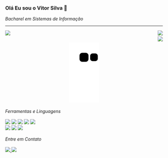 ### Olá Eu sou o Vitor Silva 👋

<i>Bacharel em Sistemas de Informação</i>



<hr />

<div>
  <img align="left" src="https://github.com/micaellimedeiros/micaellimedeiros/blob/master/image/computer-illustration.png">
</div>

<div>
  <div align="right">
    <img src="https://github-readme-stats.vercel.app/api/top-langs/?username=VitorSilvaTI&layout=compact&theme=tokyonight">
  </div>
  <div align="right">
    <img src="https://github-readme-stats.vercel.app/api?username=VitorSilvaTI&show_icons=true&theme=tokyonight">
  </div>
  <div align="center">
    <img src="https://github.com/micaellimedeiros/micaellimedeiros/blob/output/github-contribution-grid-snake.svg">
</div>
</div>

<br>

<div>
  <i>Ferramentas e Linguagens</i>
</div>

<br>

<div>
  <img src="https://img.shields.io/badge/Visual_Studio_Code-0078D4?style=for-the-badge&logo=visual%20studio%20code&logoColor=white">
  <img src="https://img.shields.io/badge/GIT-E44C30?style=for-the-badge&logo=git&logoColor=white">
  <img src="https://img.shields.io/badge/Bootstrap-563D7C?style=for-the-badge&logo=bootstrap&logoColor=white">
  <img src="https://img.shields.io/badge/jQuery-0769AD?style=for-the-badge&logo=jquery&logoColor=white">
  <img src="https://img.shields.io/badge/Figma-F24E1E?style=for-the-badge&logo=figma&logoColor=white">
  
  <br>
  
  <img src="https://img.shields.io/badge/HTML5-E34F26?style=for-the-badge&logo=html5&logoColor=white">
  <img src="https://img.shields.io/badge/CSS3-1572B6?style=for-the-badge&logo=css3&logoColor=white">
  <img src="https://img.shields.io/badge/JavaScript-323330?style=for-the-badge&logo=javascript&logoColor=F7DF1E">
<div>
  
<br>
  
<div>
  <i>Entre em Contato</i>
</div>

<br>  
  
<div>
  <a href="mailto:vitordasilvati@gmail.com">
     <img src="https://img.shields.io/badge/Gmail-D14836?style=for-the-badge&logo=gmail&logoColor=white">
  </a>
  <a href="https://www.linkedin.com/in/vitor-da-silva-400a671ab/" target="_blank">
    <img src="https://img.shields.io/badge/LinkedIn-0077B5?style=for-the-badge&logo=linkedin&logoColor=white">
  </a>
</div>
  
